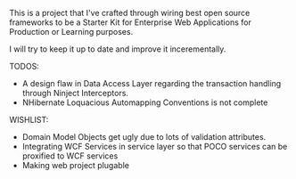 This is a project that I've crafted through wiring best open source frameworks to be a Starter Kit for Enterprise Web Applications for Production or Learning purposes.

 I will try to keep it up to date and improve it incerementally.
 
TODOS:
  *   A design flaw in Data Access Layer regarding the transaction handling through Ninject Interceptors.
  *   NHibernate Loquacious Automapping Conventions is not complete

WISHLIST:
  *   Domain Model Objects get ugly due to lots of validation attributes.
  *   Integrating WCF Services in service layer so that POCO services can be proxified to WCF services
  *   Making web project plugable
  
  

